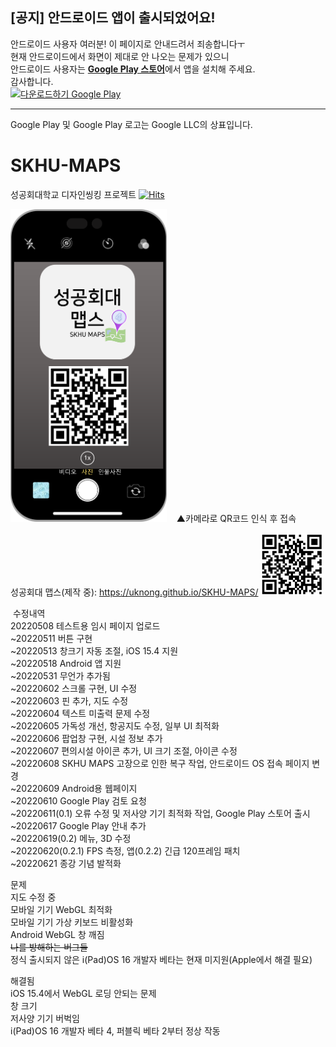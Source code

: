 ## [공지] 안드로이드 앱이 출시되었어요!
안드로이드 사용자 여러분! 이 페이지로 안내드려서 죄송합니다ㅜ  
현재 안드로이드에서 화면이 제대로 안 나오는 문제가 있으니  
안드로이드 사용자는 <b><a href="https://play.google.com/store/apps/details?id=com.uknong.skhumaps">Google Play 스토어</a></b>에서 앱을 설치해 주세요.  
감사합니다.  
<a href='https://play.google.com/store/apps/details?id=com.uknong.skhumaps&pcampaignid=pcampaignidMKT-Other-global-all-co-prtnr-py-PartBadge-Mar2515-1'><img alt='다운로드하기 Google Play' src='https://play.google.com/intl/ko/badges/static/images/badges/ko_badge_web_generic.png'
width="250" height="97"/></a>  
___  
Google Play 및 Google Play 로고는 Google LLC의 상표입니다.
# SKHU-MAPS
성공회대학교 디자인씽킹 프로젝트 [![Hits](https://hits.seeyoufarm.com/api/count/incr/badge.svg?url=https%3A%2F%2Fgithub.com%2FUknong%2FSKHU-MAPS&count_bg=%2379C83D&title_bg=%23555555&icon=&icon_color=%23E7E7E7&title=hits&edge_flat=false)](https://hits.seeyoufarm.com)  
  
<img src="https://raw.githubusercontent.com/Uknong/SKHU-MAPS/main/SKHU%20MAPS%20QR_P.png" width="250" height="500">  
&nbsp;&nbsp;&nbsp;▲카메라로 QR코드 인식 후 접속  
  
성공회대 맵스(제작 중): <a href="https://uknong.github.io/SKHU-MAPS/" target="_blank">https://uknong.github.io/SKHU-MAPS/</a>
<img src="https://raw.githubusercontent.com/Uknong/SKHU-MAPS/main/SKHU_MAPS_QR.png" width="100" height="100">

&nbsp;수정내역  
 20220508 테스트용 임시 페이지 업로드  
~20220511 버튼 구현  
~20220513 창크기 자동 조절, iOS 15.4 지원  
~20220518 Android 앱 지원  
~20220531 무언가 추가됨  
~20220602 스크롤 구현, UI 수정  
~20220603 핀 추가, 지도 수정  
~20220604 텍스트 미출력 문제 수정  
~20220605 가독성 개선, 항공지도 수정, 일부 UI 최적화  
~20220606 팝업창 구현, 시설 정보 추가  
~20220607 편의시설 아이콘 추가, UI 크기 조절, 아이콘 수정  
~20220608 SKHU MAPS 고장으로 인한 복구 작업, 안드로이드 OS 접속 페이지 변경  
~20220609 Android용 웹페이지  
~20220610 Google Play 검토 요청  
~20220611(0.1) 오류 수정 및 저사양 기기 최적화 작업, Google Play 스토어 출시  
~20220617 Google Play 안내 추가  
~20220619(0.2) 메뉴, 3D 수정  
~20220620(0.2.1) FPS 측정, 앱(0.2.2) 긴급 120프레임 패치  
~20220621 종강 기념 발적화
  
문제  
지도 수정 중  
모바일 기기 WebGL 최적화  
모바일 기기 가상 키보드 비활성화  
Android WebGL 창 깨짐  
~~나를 방해하는 버그들~~  
정식 출시되지 않은 i(Pad)OS 16 개발자 베타는 현재 미지원(Apple에서 해결 필요)  
  
해결됨  
iOS 15.4에서 WebGL 로딩 안되는 문제  
창 크기  
저사양 기기 버벅임  
i(Pad)OS 16 개발자 베타 4, 퍼블릭 베타 2부터 정상 작동  
